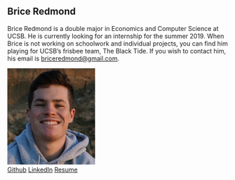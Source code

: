 ## Brice Redmond

Brice Redmond is a double major in Economics and Computer Science at UCSB. He is currently looking for an internship for the summer 2019. When Brice is not working on schoolwork and individual projects, you can find him playing for UCSB’s frisbee team, The Black Tide. If you wish to contact him, his email is briceredmond@gmail.com. 

<img src="SelfPortrait.jpeg" alt="drawing" width="200"/>

<div class="button-group minor-group">
  <a href="https://github.com/bredmond5" class="button">Github</a>
  <a href=www.linkedin.com/in/brice-redmond-8356aa172" class="button">LinkedIn</a>
  <a href="Resume_BriceRedmond" class="button">Resume</a>
</div>


